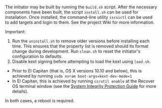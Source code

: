 The initiator may be built by running the `build.sh` script.  After the necessary components have been built, the script `install.sh` can be used for installation.  Once installed, the command-line utility `iscsictl` can be used to add targets and login to them. See the project Wiki for more information.

Important:  

1.  Run the `uninstall.sh` to remove older versions before installing each time.  This ensures that the property list is removed should its format change during development.  Run `clean.sh` to reset the initiator's configuration to defaults.  
2.  Disable kext signing before attempting to load the kext using `load.sh`.
 * Prior to El Capitan (that is, OS X versions 10.10 and below), this is achieved by running `sudo nvram boot-args=kext-dev-mode=1`
 * In El Capitan, this is achieved by running `csrutil enable` at the Recover OS terminal window (see the [System Integrity Protection Guide](https://developer.apple.com/library/mac/documentation/Security/Conceptual/System_Integrity_Protection_Guide/KernelExtensions/KernelExtensions.html#//apple_ref/doc/uid/TP40016462-CH4-SW1) for more details).

 In both cases, a reboot is required.

